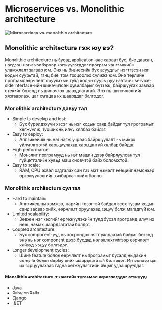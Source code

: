 # Microservices vs. Monolithic architecture

![Microservices vs. monolithic architecture](https://blog.sparkfabrik.com/hubfs/Blog/monolothic-microservices-image-articles.png)

## Monolithic architecture гэж юу вэ?

Monolithic architecture нь бусад application-аас хараат бус, бие даасан, нэгдсэн нэгж хэлбэрээр хөгжүүлэгддэг програм хангамжийн уламжлалт загвар юм. Энэ нь бизнесийн бүх асуудлыг нэгтгэсэн нэг кодын суурьтай, ганц бие, том тооцоолох сүлжээ юм. Энэ төрлийн програмд ​​өөрчлөлт оруулахын тулд кодын суурь руу нэвтэрч, service-side interface-ийн шинэчилсэн хувилбарыг бүтээж, байршуулах замаар стекийг бүхэлд нь шинэчлэх шаардлагатай. Энэ нь шинэчлэлтийг хязгаарлаж, цаг хугацаа их шаарддаг болгодог.

### Monolithic architecture давуу тал

- Simple to develop and test:
  - Бүх бүрэлдэхүүн хэсэг нь нэг кодын санд байдаг тул програмыг хөгжүүлж, турших нь илүү хялбар байдаг.
- Easy to deploy:
  - Аппликейшн нь нэг нэгж учраас байршуулалт нь микро үйлчилгээтэй харьцуулахад харьцангуй хялбар байдаг.
- High performance:
  - Монолит програмууд нь нэг машин дээр байрлуулсан тул гүйцэтгэлийн хувьд маш оновчтой байх боломжтой.
- Easy to scale:
  - RAM, CPU эсвэл хадгалах сан гэх мэт нэмэлт нөөцийг нэмснээр өргөжүүлэлтийг хялбархан хийж болно.

### Monolithic architecture сул тал

- Hard to maintain:
  - Аппликешны хэмжээ, нарийн төвөгтэй байдал өсөх тусам кодын санд засвар хийх, өөрчлөлт оруулахад хэцүү болж магадгүй юм.
- Limited scalability:
  - Зөвхөн нэг хэсгийг өргөжүүлэхийн тулд бүхэл програмд ​​илүү их нөөц нэмэх шаардлагатай болдог.
- Coupled architecture:
  - Бүх component-үүд нь хоорондоо нягт уялдаатай байдаг бөгөөд энэ нь нэг component дээр бусдад нөлөөлөхгүйгээр өөрчлөлт хийхэд хэцүү болгодог.
- Longer development cycles:
  - Шинэ feature болон өөрчлөлт нь програмыг бүхэлд нь дахин compile болон deploy хийх шаардлагатай болгодог. Ингэснээр цаг их зарцуулахаас гадна хөгжүүлэлтийн явцыг удаашруулдаг.

#### Monolithic architecture-т хамгийн түгээмэл хэрэглэгддэг стекүүд:

- Java
- Ruby on Rails
- Django
- .NET
